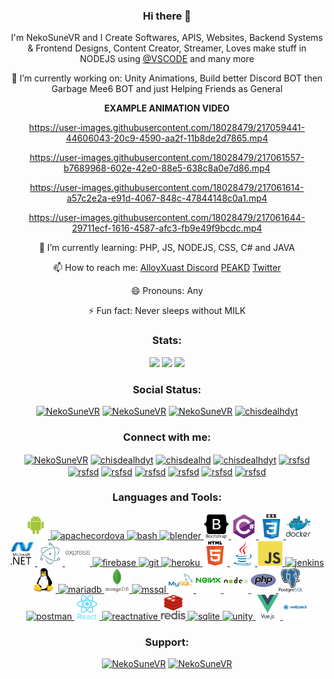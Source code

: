 <h3 align="center">Hi there 👋</h3>

<div align="center">

I'm NekoSuneVR and I Create Softwares, APIS, Websites, Backend Systems & Frontend Designs, Content Creator, Streamer, Loves make stuff in NODEJS using [@VSCODE](https://code.visualstudio.com) and many more

🔭 I’m currently working on: Unity Animations, Build better Discord BOT then Garbage Mee6 BOT and just Helping Friends as General

**EXAMPLE ANIMATION VIDEO**

https://user-images.githubusercontent.com/18028479/217059441-44606043-20c9-4590-aa2f-11b8de2d7865.mp4

https://user-images.githubusercontent.com/18028479/217061557-b7689968-602e-42e0-88e5-638c8a0e7d86.mp4

https://user-images.githubusercontent.com/18028479/217061614-a57c2e2a-e91d-4067-848c-47844148c0a1.mp4

https://user-images.githubusercontent.com/18028479/217061644-29711ecf-1616-4587-afc3-fb9e49f9bcdc.mp4

🌱 I’m currently learning: PHP, JS, NODEJS, CSS, C# and JAVA
 
📫 How to reach me: [AlloyXuast Discord](https://discord.gg/RYscPHc) [PEAKD](https://peakd.com/@chisdealhd) [Twitter](https://twitter.com/NekoSuneVR)
 
😄 Pronouns: Any
 
⚡ Fun fact: Never sleeps without MILK
</div>

<h3 align="center">Stats:</h3>
<div align="center">
  <img height="180em" src="https://github-readme-stats.vercel.app/api?username=NekoSuneVR&count_private=true&show_icons=true&theme=dark" />
  <img height="180em" src="https://github-readme-stats.vercel.app/api/top-langs/?username=NekoSuneVR&theme=dark&layout=compact&langs_count=6" />
  <img height="180em" src="https://github-profile-trophy.vercel.app/?username=NekoSuneVR" />
</div>

<h3 align="center">Social Status:</h3>
<div align="center"> 
<a href="https://twitter.com/chisvrofficial" target="blank"><img src="https://img.shields.io/twitter/follow/NekoSuneVR?logo=twitter&style=for-the-badge" alt="NekoSuneVR" /></a>
<a href="https://twitch.tv/chisvr" target="blank"><img src="https://img.shields.io/twitch/status/NekoSuneVR?label=My%20Twitch%20Channel&style=for-the-badge" alt="NekoSuneVR" /></a>
<a href="https://www.youtube.com/channel/UCPRy3c-fYJqblb1jFTTTV2w" target="blank"><img src="https://img.shields.io/youtube/channel/subscribers/UCPRy3c-fYJqblb1jFTTTV2w?label=YouTube%20Channel&style=for-the-badge" alt="NekoSuneVR" /></a>
<a href="https://github.com/sponsors/NekoSuneVR" target="blank"><img src="https://img.shields.io/github/sponsors/chisvr?label=GitHub%20Sponsors&style=for-the-badge" alt="chisdealhdyt" /></a>
 </div>

<h3 align="center">Connect with me:</h3>
<div align="center">
<a href="https://twitter.com/NekoSuneVR" target="blank"><img align="center" src="https://raw.githubusercontent.com/rahuldkjain/github-profile-readme-generator/master/src/images/icons/Social/twitter.svg" alt="NekoSuneVR" height="30" width="40" /></a>
<a href="https://fb.com/NekoSuneVR" target="blank"><img align="center" src="https://raw.githubusercontent.com/rahuldkjain/github-profile-readme-generator/master/src/images/icons/Social/facebook.svg" alt="chisdealhdyt" height="30" width="40" /></a>
<a href="https://instagram.com/NekoSuneVR" target="blank"><img align="center" src="https://raw.githubusercontent.com/rahuldkjain/github-profile-readme-generator/master/src/images/icons/Social/instagram.svg" alt="chisdealhd" height="30" width="40" /></a>
<a href="https://www.youtube.com/channel/UCPRy3c-fYJqblb1jFTTTV2w" target="blank"><img align="center" src="https://raw.githubusercontent.com/rahuldkjain/github-profile-readme-generator/master/src/images/icons/Social/youtube.svg" alt="chisdealhdyt" height="30" width="40" /></a>
<a href="https://discord.gg/s7rjcZNUVt" target="blank"><img align="center" src="https://raw.githubusercontent.com/rahuldkjain/github-profile-readme-generator/master/src/images/icons/Social/discord.svg" alt="rsfsd" height="30" width="40" /></a>
<a href="https://dlive.tv/NekoSuneVR" target="blank"><img align="center" src="https://i.imgur.com/WcjVwVc.png" alt="rsfsd" height="30" width="40" /></a>
<a href="https://www.vimm.tv/c/chisdealhd" target="blank"><img align="center" src="https://i.imgur.com/tP7YgrH.png" alt="rsfsd" height="30" width="40" /></a>
<a href="https://trovo.live/NekoSuneVR" target="blank"><img align="center" src="https://i.imgur.com/Haengsu.png" alt="rsfsd" height="30" width="40" /></a>
<a href="https://peakd.com/@chisdealhd" target="blank"><img align="center" src="https://i.imgur.com/vgxARYV.png" alt="rsfsd" height="30" width="40" /></a>
<a href="https://twitch.tv/NekoSuneVR" target="blank"><img align="center" src="https://i.imgur.com/qZKrxWo.png" alt="rsfsd" height="30" width="40" /></a>
<a href="https://glimesh.tv/NekoSuneVR" target="blank"><img align="center" src="https://i.imgur.com/i6bIbkI.png" alt="rsfsd" height="30" width="40" /></a>
</div>

<h3 align="center">Languages and Tools:</h3>
<div align="center"> <a href="https://developer.android.com" target="_blank" rel="noreferrer"> <img src="https://raw.githubusercontent.com/devicons/devicon/master/icons/android/android-original-wordmark.svg" alt="android" width="40" height="40"/> </a> <a href="https://cordova.apache.org/" target="_blank" rel="noreferrer"> <img src="https://www.vectorlogo.zone/logos/apache_cordova/apache_cordova-icon.svg" alt="apachecordova" width="40" height="40"/> </a> <a href="https://www.gnu.org/software/bash/" target="_blank" rel="noreferrer"> <img src="https://www.vectorlogo.zone/logos/gnu_bash/gnu_bash-icon.svg" alt="bash" width="40" height="40"/> </a> <a href="https://www.blender.org/" target="_blank" rel="noreferrer"> <img src="https://download.blender.org/branding/community/blender_community_badge_white.svg" alt="blender" width="40" height="40"/> </a> <a href="https://getbootstrap.com" target="_blank" rel="noreferrer"> <img src="https://raw.githubusercontent.com/devicons/devicon/master/icons/bootstrap/bootstrap-plain-wordmark.svg" alt="bootstrap" width="40" height="40"/> </a> <a href="https://www.w3schools.com/cs/" target="_blank" rel="noreferrer"> <img src="https://raw.githubusercontent.com/devicons/devicon/master/icons/csharp/csharp-original.svg" alt="csharp" width="40" height="40"/> </a> <a href="https://www.w3schools.com/css/" target="_blank" rel="noreferrer"> <img src="https://raw.githubusercontent.com/devicons/devicon/master/icons/css3/css3-original-wordmark.svg" alt="css3" width="40" height="40"/> </a> <a href="https://www.docker.com/" target="_blank" rel="noreferrer"> <img src="https://raw.githubusercontent.com/devicons/devicon/master/icons/docker/docker-original-wordmark.svg" alt="docker" width="40" height="40"/> </a> <a href="https://dotnet.microsoft.com/" target="_blank" rel="noreferrer"> <img src="https://raw.githubusercontent.com/devicons/devicon/master/icons/dot-net/dot-net-original-wordmark.svg" alt="dotnet" width="40" height="40"/> </a> <a href="https://www.electronjs.org" target="_blank" rel="noreferrer"> <img src="https://raw.githubusercontent.com/devicons/devicon/master/icons/electron/electron-original.svg" alt="electron" width="40" height="40"/> </a> <a href="https://expressjs.com" target="_blank" rel="noreferrer"> <img src="https://raw.githubusercontent.com/devicons/devicon/master/icons/express/express-original-wordmark.svg" alt="express" width="40" height="40"/> </a> <a href="https://firebase.google.com/" target="_blank" rel="noreferrer"> <img src="https://www.vectorlogo.zone/logos/firebase/firebase-icon.svg" alt="firebase" width="40" height="40"/> </a> <a href="https://git-scm.com/" target="_blank" rel="noreferrer"> <img src="https://www.vectorlogo.zone/logos/git-scm/git-scm-icon.svg" alt="git" width="40" height="40"/> </a> <a href="https://heroku.com" target="_blank" rel="noreferrer"> <img src="https://www.vectorlogo.zone/logos/heroku/heroku-icon.svg" alt="heroku" width="40" height="40"/> </a> <a href="https://www.w3.org/html/" target="_blank" rel="noreferrer"> <img src="https://raw.githubusercontent.com/devicons/devicon/master/icons/html5/html5-original-wordmark.svg" alt="html5" width="40" height="40"/> </a> <a href="https://www.java.com" target="_blank" rel="noreferrer"> <img src="https://raw.githubusercontent.com/devicons/devicon/master/icons/java/java-original.svg" alt="java" width="40" height="40"/> </a> <a href="https://developer.mozilla.org/en-US/docs/Web/JavaScript" target="_blank" rel="noreferrer"> <img src="https://raw.githubusercontent.com/devicons/devicon/master/icons/javascript/javascript-original.svg" alt="javascript" width="40" height="40"/> </a> <a href="https://www.jenkins.io" target="_blank" rel="noreferrer"> <img src="https://www.vectorlogo.zone/logos/jenkins/jenkins-icon.svg" alt="jenkins" width="40" height="40"/> </a> <a href="https://www.linux.org/" target="_blank" rel="noreferrer"> <img src="https://raw.githubusercontent.com/devicons/devicon/master/icons/linux/linux-original.svg" alt="linux" width="40" height="40"/> </a> <a href="https://mariadb.org/" target="_blank" rel="noreferrer"> <img src="https://www.vectorlogo.zone/logos/mariadb/mariadb-icon.svg" alt="mariadb" width="40" height="40"/> </a> <a href="https://www.mongodb.com/" target="_blank" rel="noreferrer"> <img src="https://raw.githubusercontent.com/devicons/devicon/master/icons/mongodb/mongodb-original-wordmark.svg" alt="mongodb" width="40" height="40"/> </a> <a href="https://www.microsoft.com/en-us/sql-server" target="_blank" rel="noreferrer"> <img src="https://www.svgrepo.com/show/303229/microsoft-sql-server-logo.svg" alt="mssql" width="40" height="40"/> </a> <a href="https://www.mysql.com/" target="_blank" rel="noreferrer"> <img src="https://raw.githubusercontent.com/devicons/devicon/master/icons/mysql/mysql-original-wordmark.svg" alt="mysql" width="40" height="40"/> </a> <a href="https://www.nginx.com" target="_blank" rel="noreferrer"> <img src="https://raw.githubusercontent.com/devicons/devicon/master/icons/nginx/nginx-original.svg" alt="nginx" width="40" height="40"/> </a> <a href="https://nodejs.org" target="_blank" rel="noreferrer"> <img src="https://raw.githubusercontent.com/devicons/devicon/master/icons/nodejs/nodejs-original-wordmark.svg" alt="nodejs" width="40" height="40"/> </a> <a href="https://www.php.net" target="_blank" rel="noreferrer"> <img src="https://raw.githubusercontent.com/devicons/devicon/master/icons/php/php-original.svg" alt="php" width="40" height="40"/> </a> <a href="https://www.postgresql.org" target="_blank" rel="noreferrer"> <img src="https://raw.githubusercontent.com/devicons/devicon/master/icons/postgresql/postgresql-original-wordmark.svg" alt="postgresql" width="40" height="40"/> </a> <a href="https://postman.com" target="_blank" rel="noreferrer"> <img src="https://www.vectorlogo.zone/logos/getpostman/getpostman-icon.svg" alt="postman" width="40" height="40"/> </a> <a href="https://reactjs.org/" target="_blank" rel="noreferrer"> <img src="https://raw.githubusercontent.com/devicons/devicon/master/icons/react/react-original-wordmark.svg" alt="react" width="40" height="40"/> </a> <a href="https://reactnative.dev/" target="_blank" rel="noreferrer"> <img src="https://reactnative.dev/img/header_logo.svg" alt="reactnative" width="40" height="40"/> </a> <a href="https://redis.io" target="_blank" rel="noreferrer"> <img src="https://raw.githubusercontent.com/devicons/devicon/master/icons/redis/redis-original-wordmark.svg" alt="redis" width="40" height="40"/> </a> <a href="https://www.sqlite.org/" target="_blank" rel="noreferrer"> <img src="https://www.vectorlogo.zone/logos/sqlite/sqlite-icon.svg" alt="sqlite" width="40" height="40"/> </a> <a href="https://unity.com/" target="_blank" rel="noreferrer"> <img src="https://www.vectorlogo.zone/logos/unity3d/unity3d-icon.svg" alt="unity" width="40" height="40"/> </a> <a href="https://vuejs.org/" target="_blank" rel="noreferrer"> <img src="https://raw.githubusercontent.com/devicons/devicon/master/icons/vuejs/vuejs-original-wordmark.svg" alt="vuejs" width="40" height="40"/> </a> <a href="https://webpack.js.org" target="_blank" rel="noreferrer"> <img src="https://raw.githubusercontent.com/devicons/devicon/d00d0969292a6569d45b06d3f350f463a0107b0d/icons/webpack/webpack-original-wordmark.svg" alt="webpack" width="40" height="40"/> </a> </div>

<h3 align="center">Support:</h3>
<div align="center">
<a href="https://www.patreon.com/NekoSuneVR"> <img src="https://pbs.twimg.com/media/DC4gjLRUMAAyQ92.jpg" height="50" width="210" alt="NekoSuneVR" /></a>
<a href="https://apps.chisdealhd.co.uk/profile/?user=NekoSuneVR"> <img src="https://www.libreoffice.org/assets/Uploads/coingate-donate-button.png" height="50" width="210" alt="NekoSuneVR" /></a>
</div>

